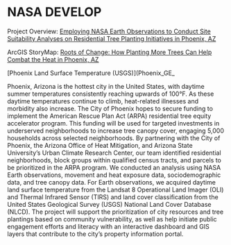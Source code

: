 # NASA DEVELOP

Project Overview: [Employing NASA Earth Observations to Conduct Site Suitability Analyses on Residential Tree Planting Initiatives in Phoenix, AZ](https://appliedsciences.nasa.gov/what-we-do/projects/employing-nasa-earth-observations-conduct-site-suitability-analyses-residential)

ArcGIS StoryMap: [Roots of Change: How Planting More Trees Can Help Combat the Heat in Phoenix, AZ](https://storymaps.arcgis.com/stories/1aba4fbe760c4b29b703655c6a61f4c8)

[Phoenix Land Surface Temperature (USGS)](Phoenix_GE_

Phoenix, Arizona is the hottest city in the United States, with daytime summer temperatures consistently reaching upwards of 100°F. As these daytime temperatures continue to climb, heat-related illnesses and morbidity also increase. The City of Phoenix hopes to secure funding to implement the American Rescue Plan Act (ARPA) residential tree equity accelerator program. This funding will be used for targeted investments in underserved neighborhoods to increase tree canopy cover, engaging 5,000 households across selected neighborhoods. By partnering with the City of Phoenix, the Arizona Office of Heat Mitigation, and Arizona State University’s Urban Climate Research Center, our team identified residential neighborhoods, block groups within qualified census tracts, and parcels to be prioritized in the ARPA program. We conducted an analysis using NASA Earth observations, movement and heat exposure data, sociodemographic data, and tree canopy data. For Earth observations, we acquired daytime land surface temperature from the Landsat 8 Operational Land Imager (OLI) and Thermal Infrared Sensor (TIRS) and land cover classification from the United States Geological Survey (USGS) National Land Cover Database (NLCD). The project will support the prioritization of city resources and tree plantings based on community vulnerability, as well as help initiate public engagement efforts and literacy with an interactive dashboard and GIS layers that contribute to the city’s property information portal.

